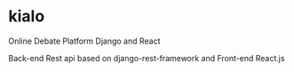 # kialo
Online Debate Platform Django and React

Back-end Rest api based on django-rest-framework and Front-end React.js
